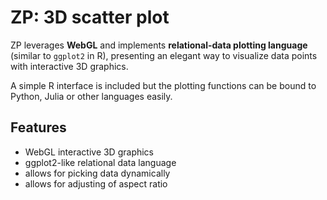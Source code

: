 ZP: 3D scatter plot
===================

ZP leverages **WebGL** and implements **relational-data plotting language** (similar to `ggplot2` in R),
presenting an elegant way to visualize data points with interactive 3D graphics.

A simple R interface is included but the plotting functions can be bound to Python, Julia or other languages easily.

Features
--------

* WebGL interactive 3D graphics
* ggplot2-like relational data language
* allows for picking data dynamically
* allows for adjusting of aspect ratio
